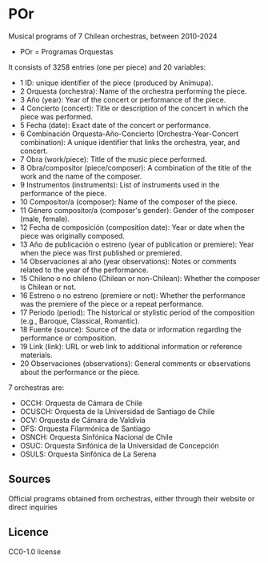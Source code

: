 # POr
Musical programs of 7 Chilean orchestras, between 2010-2024
- POr = Programas Orquestas

It consists of 3258 entries (one per piece) and 20 variables:
- 1 ID: unique identifier of the piece (produced by Animupa).
- 2 Orquesta (orchestra): Name of the orchestra performing the piece.
- 3 Año (year): Year of the concert or performance of the piece.
- 4 Concierto (concert): Title or description of the concert in which the piece was performed.
- 5 Fecha (date): Exact date of the concert or performance.
- 6 Combinación Orquesta-Año-Concierto (Orchestra-Year-Concert combination): A unique identifier that links the orchestra, year, and concert.
- 7 Obra (work/piece): Title of the music piece performed.
- 8 Obra/compositor (piece/composer): A combination of the title of the work and the name of the composer.
- 9 Instrumentos (instruments): List of instruments used in the performance of the piece.
- 10 Compositor/a (composer): Name of the composer of the piece.
- 11 Género compositor/a (composer's gender): Gender of the composer (male, female).
- 12 Fecha de composición (composition date): Year or date when the piece was originally composed.
- 13 Año de publicación o estreno (year of publication or premiere): Year when the piece was first published or premiered.
- 14 Observaciones al año (year observations): Notes or comments related to the year of the performance.
- 15 Chileno o no chileno (Chilean or non-Chilean): Whether the composer is Chilean or not.
- 16 Estreno o no estreno (premiere or not): Whether the performance was the premiere of the piece or a repeat performance.
- 17 Periodo (period): The historical or stylistic period of the composition (e.g., Baroque, Classical, Romantic).
- 18 Fuente (source): Source of the data or information regarding the performance or composition.
- 19 Link (link): URL or web link to additional information or reference materials.
- 20 Observaciones (observations): General comments or observations about the performance or the piece.

7 orchestras are: 
- OCCH: Orquesta de Cámara de Chile
- OCUSCH: Orquesta de la Universidad de Santiago de Chile
- OCV: Orquesta de Cámara de Valdivia
- OFS: Orquesta Filarmónica de Santiago
- OSNCH: Orquesta Sinfónica Nacional de Chile
- OSUC: Orquesta Sinfónica de la Universidad de Concepción
- OSULS: Orquesta Sinfónica de La Serena

## Sources

Official programs obtained from orchestras, either through their website or direct inquiries

## Licence

CC0-1.0 license
